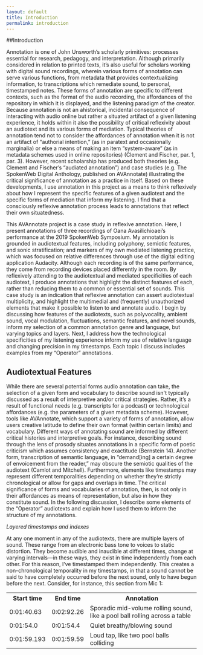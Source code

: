 ```yaml
---
layout: default
title: Introduction
permalink: introduction
---
```

<!-- Add an essay or interpretive material below this line,
using HTML or markdown.  Do not modify this file above this line -->
##Introduction

<p>Annotation is one of John Unsworth’s scholarly primitives: processes essential for research, pedagogy, and interpretation. Although primarily considered in relation to printed texts, it’s also useful for scholars working with digital sound recordings, wherein various forms of annotation can serve various functions, from metadata that provides contextualizing information, to transcriptions which remediate sound, to personal, timestamped notes. These forms of annotation are specific to different contexts, such as the format of the audio recording, the affordances of the repository in which it is displayed, and the listening paradigm of the creator. Because annotation is not an ahistorical, incidental consequence of interacting with audio online but rather a situated artifact of a given listening experience, it holds within it also the possibility of critical reflexivity about an audiotext and its various forms of mediation. Typical theories of annotation tend not to consider the affordances of annotation when it is not an artifact of “authorial intention,” (as in paratext and occasionally marginalia) or else a means of making an item “system-aware” (as in metadata schemes used in online repositories) (Clement and Fischer, par. 1, par. 3). However, recent scholarship has produced both theories (e.g. Clement and Fischer’s “audiated annotation”) and case studies (e.g. The SpokenWeb Digital Anthology, published on AVAnnotate) illustrating the critical significance of annotation as a practice in itself. Based on these developments, I use annotation in this project as a means to think reflexively about how I represent the specific features of a given audiotext and the specific forms of mediation that inform my listening. I find that a consciously reflexive annotation process leads to annotations that reflect their own situatedness.</p>

<p>	This AVAnnotate project is a case study in reflexive annotation. Here, I present annotations of three recordings of Oana Avasilichioaei’s performance at the 2019 SpokenWeb Symposium. My annotation is grounded in audiotextual features, including polyphony, semiotic features, and sonic stratification; and markers of my own mediated listening practice, which was focused on relative differences through use of the digital editing application Audacity. Although each recording is of the same performance, they come from recording devices placed differently in the room. By reflexively attending to the audiotextual and mediated specificities of each audiotext, I produce annotations that highlight the distinct features of each, rather than reducing them to a common or essential set of sounds. This case study is an indication that reflexive annotation can assert audiotextual multiplicity, and highlight the multimedial and (frequently) unauthorized elements that make it possible to listen to and annotate audio. I begin by discussing how features of the audiotexts, such as polyvocality, ambient sound, vocal modulation, fluctuations, semantic features, and novel sounds, inform my selection of a common annotation genre and language, but varying topics and layers. Next, I address how the technological specificities of my listening experience inform my use of relative language and changing precision in my timestamps. Each topic I discuss includes examples from my “Operator” annotations. </p>

## Audiotextual Features
<p>While there are several potential forms audio annotation can take, the selection of a given form and vocabulary to describe sound isn't typically discussed as a result of interpretive and/or critical strategies. Rather, it’s a result of functional needs (e.g. transcripts for a podcast) or technological affordances (e.g. the parameters of a given metadata scheme). However, tools like AVAnnotate, which support a variety of forms of annotation, allow users creative latitude to define their own format (within certain limits) and vocabulary. Different ways of annotating sound are informed by different critical histories and interpretive goals. For instance, describing sound through the lens of prosody situates annotations in a specific form of poetic criticism which assumes consistency and exactitude (Bernstein 14). Another form, transcription of semantic language, in “demand[ing] a certain degree of envoicement from the reader,” may obscure the semiotic qualities of the audiotext (Camlot and Mitchell). Furthermore, elements like timestamps may represent different temporalities depending on whether they’re strictly chronological or allow for gaps and overlaps in time. The critical significance of forms and vocabularies of annotation, then, is not only in their affordances as means of representation, but also in how they constitute sound. In the following discussion, I describe some elements of the “Operator” audiotexts and explain how I used them to inform the structure of my annotations.</p>

<p><i>
Layered timestamps and indexes
</i></p>
<p>At any one moment in any of the audiotexts, there are multiple layers of sound. These range from an electronic bass tone to voices to static distortion. They become audible and inaudible at different times, change at varying intervals—in these ways, they exist in time independently from each other. For this reason, I’ve timestamped them independently. This creates a non-chronological temporality in my timestamps, in that a sound cannot be said to have completely occurred before the next sound, only to have begun before the next. Consider, for instance, this section from Mic 1:</p>
<table>
  <tr>
    <th>Start time</th>
    <th>End time</th> 
    <th>Annotation</th>
  </tr>
  <tr>
    <td>0:01:40.63</td>
    <td>0:02:92.26</td> 
    <td>Sporadic mid-volume rolling sound, like a pool ball rolling across a table</td>
  </tr>
  <tr>
    <td>0:01:54.0</td>
    <td>0:01:54.4</td> 
    <td>Quiet breathy/blowing sound</td>
  </tr>
  <tr>
    <td>0:01:59.193</td>
    <td>0:01:59.59</td> 
    <td>Loud tap, like two pool balls colliding</td>
  </tr>
</table>
